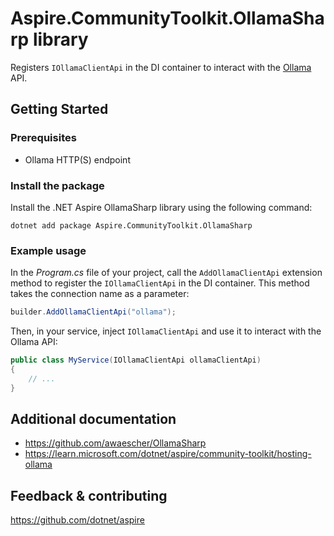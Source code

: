 # Aspire.CommunityToolkit.OllamaSharp library

Registers `IOllamaClientApi` in the DI container to interact with the [Ollama](https://ollama.com) API.

## Getting Started

### Prerequisites

-   Ollama HTTP(S) endpoint

### Install the package

Install the .NET Aspire OllamaSharp library using the following command:

```dotnetcli
dotnet add package Aspire.CommunityToolkit.OllamaSharp
```

### Example usage

In the _Program.cs_ file of your project, call the `AddOllamaClientApi` extension method to register the `IOllamaClientApi` in the DI container. This method takes the connection name as a parameter:

```csharp
builder.AddOllamaClientApi("ollama");
```

Then, in your service, inject `IOllamaClientApi` and use it to interact with the Ollama API:

```csharp
public class MyService(IOllamaClientApi ollamaClientApi)
{
    // ...
}
```

## Additional documentation

-   https://github.com/awaescher/OllamaSharp
-   https://learn.microsoft.com/dotnet/aspire/community-toolkit/hosting-ollama

## Feedback & contributing

https://github.com/dotnet/aspire

